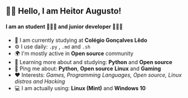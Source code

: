 ## 👋🏽 Hello, I am Heitor Augusto!

#### I am an student 👨🏽‍🎓 and junior developer 👨🏽‍💻

- 🏢 I am currently studying at **Colégio Gonçalves Lêdo**
- ⚙️ I use daily: `.py` , `.md` and `.sh`
- 🌍 I'm mostly active in **Open source** community
- 🌱 Learning more about and studying: **Python** and **Open source**
- 💬 Ping me about: **Python**, **Open source** **Linux** and **Gaming**
- ❤️ Interests: *Games, Programming Languages, Open source, Linux distros and Hacking*
- 💻 I am actually using: **Linux (Mint)** and **Windows 10**
